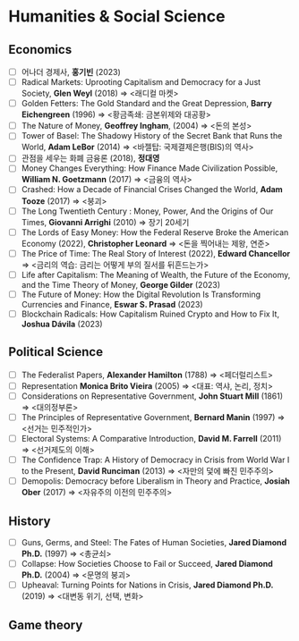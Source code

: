 # Humanities & Social Science

## Economics
- [ ] 어나더 경제사, **홍기빈** (2023)
- [ ] Radical Markets: Uprooting Capitalism and Democracy for a Just Society, **Glen Weyl** (2018) => <래디컬 마켓>
- [ ] Golden Fetters: The Gold Standard and the Great Depression, **Barry Eichengreen** (1996) => <황금족쇄: 금본위제와 대공황>
- [ ] The Nature of Money, **Geoffrey Ingham**, (2004) => <돈의 본성>
- [ ] Tower of Basel: The Shadowy History of the Secret Bank that Runs the World, **Adam LeBor** (2014) => <바젤탑: 국제결제은행(BIS)의 역사>
- [ ] 관점을 세우는 화폐 금융론 (2018), **정대영**
- [ ] Money Changes Everything: How Finance Made Civilization Possible, **William N. Goetzmann** (2017) => <금융의 역사>
- [ ] Crashed: How a Decade of Financial Crises Changed the World, **Adam Tooze** (2017) => <붕괴>
- [ ] The Long Twentieth Century : Money, Power, And the Origins of Our Times, **Giovanni Arrighi** (2010) => 장기 20세기
- [ ] The Lords of Easy Money: How the Federal Reserve Broke the American Economy (2022), **Christopher Leonard** => <돈을 찍어내는 제왕, 연준>
- [ ] The Price of Time: The Real Story of Interest (2022), **Edward Chancellor**  => <금리의 역습: 금리는 어떻게 부의 질서를 뒤흔드는가>
- [ ] Life after Capitalism: The Meaning of Wealth, the Future of the Economy, and the Time Theory of Money, **George Gilder** (2023)
- [ ] The Future of Money: How the Digital Revolution Is Transforming Currencies and Finance, **Eswar S. Prasad** (2023)
- [ ] Blockchain Radicals: How Capitalism Ruined Crypto and How to Fix It, **Joshua Dávila** (2023)

## Political Science
- [ ] The Federalist Papers, **Alexander Hamilton** (1788) => <페더럴리스트>
- [ ] Representation **Monica Brito Vieira** (2005) => <대표: 역샤, 논리, 정치>
- [ ] Considerations on Representative Government, **John Stuart Mill** (1861) => <대의정부론>
- [ ] The Principles of Representative Government, **Bernard Manin** (1997) => <선거는 민주적인가>
- [ ] Electoral Systems: A Comparative Introduction, **David M. Farrell** (2011)  => <선거제도의 이해>
- [ ] The Confidence Trap: A History of Democracy in Crisis from World War I to the Present, **David Runciman** (2013) => <자만의 덫에 빠진 민주주의>
- [ ] Demopolis: Democracy before Liberalism in Theory and Practice, **Josiah Ober** (2017) => <자유주의 이전의 민주주의>

## History
- [ ] Guns, Germs, and Steel: The Fates of Human Societies, **Jared Diamond Ph.D.** (1997) => <총균쇠>
- [ ] Collapse: How Societies Choose to Fail or Succeed, **Jared Diamond Ph.D.** (2004) => <문명의 붕괴>
- [ ] Upheaval: Turning Points for Nations in Crisis, **Jared Diamond Ph.D.** (2019) => <대변동 위기, 선택, 변화>

## Game theory
